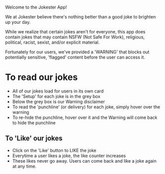 Welcome to the Jokester App!

We at Jokester believe there's nothing better than a good joke to brighten up your day. 

While we realize that certain jokes aren't for everyone, this app does contain jokes that may contain NSFW (Not Safe For Work), religious, political, racist, sexist, and/or explicit material. 

Fortunately for our users, we've provided a 'WARNING' that blocks out potentially sensitive, 'flagged' content before the user can access it. 


# To read our jokes

- All of our jokes load for users in its own card
- The 'Setup' for each joke is in the grey box
- Below the grey box is our Warning disclaimer
- To read the 'punchline' (or delivery) for each joke, simply hover over the warning
- To re-hide the punchline, hover over it and the Warning will come back to hide the punchline

## To 'Like' our jokes

- Click on the 'Like' button to LIKE the joke
- Everytime a user likes a joke, the like counter increases
- These likes never go away. Users can come back and like a joke again at any time.




